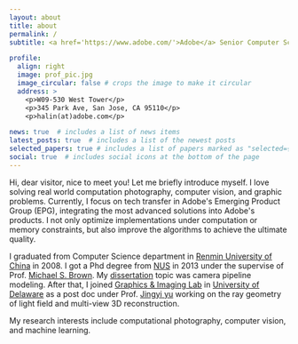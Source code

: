 ```yaml
---
layout: about
title: about
permalink: /
subtitle: <a href='https://www.adobe.com/'>Adobe</a> Senior Computer Scientist

profile:
  align: right
  image: prof_pic.jpg
  image_circular: false # crops the image to make it circular
  address: >
    <p>W09-530 West Tower</p>
    <p>345 Park Ave, San Jose, CA 95110</p>
    <p>halin(at)adobe.com</p>

news: true  # includes a list of news items
latest_posts: true  # includes a list of the newest posts
selected_papers: true # includes a list of papers marked as "selected={true}"
social: true  # includes social icons at the bottom of the page
---
```


Hi, dear visitor, nice to meet you! Let me briefly introduce myself. I love solving real world computation photography, computer vision, and graphic problems. Currently, I focus on tech transfer in Adobe's Emerging Product Group (EPG), integrating the most advanced solutions into Adobe's products. I not only optimize implementations under computation or memory constraints, but also improve the algorithms to achieve the ultimate quality. 

I graduated from Computer Science department in [Renmin University of China](https://www.ruc.edu.cn/en) in 2008. I got a Phd degree from [NUS](https://nus.edu.sg/) in 2013 under the supervise of Prof. [Michael S. Brown](https://www.eecs.yorku.ca/~mbrown/). My [dissertation](https://nus.edu.sg/) topic was camera pipeline modeling. After that, I joined [Graphics & Imaging Lab](https://www.eecis.udel.edu/wiki/graphics/index.php/Main/Homepage) in [University of Delaware](https://www.udel.edu/) as a post doc under Prof. [Jingyi yu](http://www.yu-jingyi.com/) working on the ray geometry of light field and multi-view 3D reconstruction.

My research interests include computational photography, computer vision, and machine learning.